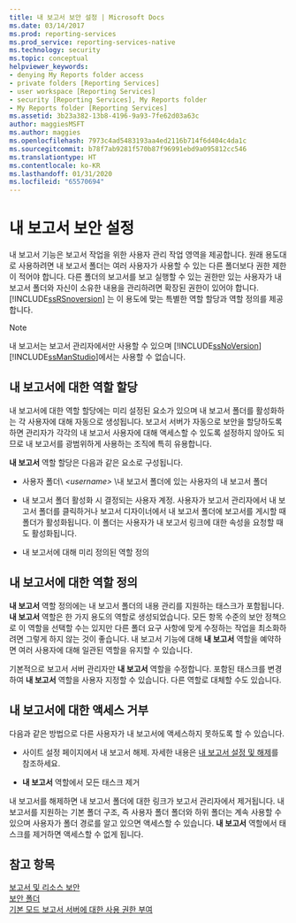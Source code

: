 ```yaml
---
title: 내 보고서 보안 설정 | Microsoft Docs
ms.date: 03/14/2017
ms.prod: reporting-services
ms.prod_service: reporting-services-native
ms.technology: security
ms.topic: conceptual
helpviewer_keywords:
- denying My Reports folder access
- private folders [Reporting Services]
- user workspace [Reporting Services]
- security [Reporting Services], My Reports folder
- My Reports folder [Reporting Services]
ms.assetid: 3b23a382-13b8-4196-9a93-7fe62d03a63c
author: maggiesMSFT
ms.author: maggies
ms.openlocfilehash: 7973c4ad5483193aa4ed2116b714f6d404c4da1c
ms.sourcegitcommit: b78f7ab9281f570b87f96991ebd9a095812cc546
ms.translationtype: HT
ms.contentlocale: ko-KR
ms.lasthandoff: 01/31/2020
ms.locfileid: "65570694"
---
```

# <a name="secure-my-reports"></a>내 보고서 보안 설정
  내 보고서 기능은 보고서 작업을 위한 사용자 관리 작업 영역을 제공합니다. 원래 용도대로 사용하려면 내 보고서 폴더는 여러 사용자가 사용할 수 있는 다른 폴더보다 권한 제한이 적어야 합니다. 다른 폴더의 보고서를 보고 실행할 수 있는 권한만 있는 사용자가 내 보고서 폴더와 자신이 소유한 내용을 관리하려면 확장된 권한이 있어야 합니다. [!INCLUDE[ssRSnoversion](../../includes/ssrsnoversion-md.md)] 는 이 용도에 맞는 특별한 역할 할당과 역할 정의를 제공합니다.  
  
> [!NOTE]
>  내 보고서는 보고서 관리자에서만 사용할 수 있으며 [!INCLUDE[ssNoVersion](../../includes/ssnoversion-md.md)][!INCLUDE[ssManStudio](../../includes/ssmanstudio-md.md)]에서는 사용할 수 없습니다.  
  
## <a name="role-assignment-for-my-reports"></a>내 보고서에 대한 역할 할당  
 내 보고서에 대한 역할 할당에는 미리 설정된 요소가 있으며 내 보고서 폴더를 활성화하는 각 사용자에 대해 자동으로 생성됩니다. 보고서 서버가 자동으로 보안을 할당하도록 하면 관리자가 각각의 내 보고서 사용자에 대해 액세스할 수 있도록 설정하지 않아도 되므로 내 보고서를 광범위하게 사용하는 조직에 특히 유용합니다.  
  
 **내 보고서** 역할 할당은 다음과 같은 요소로 구성됩니다.  
  
-   사용자 폴더\\ *\<username>* \내 보고서 폴더에 있는 사용자의 내 보고서 폴더  
  
-   내 보고서 폴더 활성화 시 결정되는 사용자 계정. 사용자가 보고서 관리자에서 내 보고서 폴더를 클릭하거나 보고서 디자이너에서 내 보고서 폴더에 보고서를 게시할 때 폴더가 활성화됩니다. 이 폴더는 사용자가 내 보고서 링크에 대한 속성을 요청할 때도 활성화됩니다.  
  
-   내 보고서에 대해 미리 정의된 역할 정의  
  
## <a name="role-definition-for-my-reports"></a>내 보고서에 대한 역할 정의  
 **내 보고서** 역할 정의에는 내 보고서 폴더의 내용 관리를 지원하는 태스크가 포함됩니다. **내 보고서** 역할은 한 가지 용도의 역할로 생성되었습니다. 모든 항목 수준의 보안 정책으로 이 역할을 선택할 수는 있지만 다른 폴더 요구 사항에 맞게 수정하는 작업을 최소화하려면 그렇게 하지 않는 것이 좋습니다. 내 보고서 기능에 대해 **내 보고서** 역할을 예약하면 여러 사용자에 대해 일관된 역할을 유지할 수 있습니다.  
  
 기본적으로 보고서 서버 관리자만 **내 보고서** 역할을 수정합니다. 포함된 태스크를 변경하여 **내 보고서** 역할을 사용자 지정할 수 있습니다. 다른 역할로 대체할 수도 있습니다.  
  
## <a name="denying-access-to-my-reports"></a>내 보고서에 대한 액세스 거부  
 다음과 같은 방법으로 다른 사용자가 내 보고서에 액세스하지 못하도록 할 수 있습니다.  
  
-   사이트 설정 페이지에서 내 보고서 해제. 자세한 내용은 [내 보고서 설정 및 해제](../../reporting-services/report-server/enable-and-disable-my-reports.md)를 참조하세요.  
  
-   **내 보고서** 역할에서 모든 태스크 제거  
  
 내 보고서를 해제하면 내 보고서 폴더에 대한 링크가 보고서 관리자에서 제거됩니다. 내 보고서를 지원하는 기본 폴더 구조, 즉 사용자 폴더 폴더와 하위 폴더는 계속 사용할 수 있으며 사용자가 폴더 경로를 알고 있으면 액세스할 수 있습니다. **내 보고서** 역할에서 태스크를 제거하면 액세스할 수 없게 됩니다.  
  
## <a name="see-also"></a>참고 항목  
 [보고서 및 리소스 보안](../../reporting-services/security/secure-reports-and-resources.md)   
 [보안 폴더](../../reporting-services/security/secure-folders.md)   
 [기본 모드 보고서 서버에 대한 사용 권한 부여](../../reporting-services/security/granting-permissions-on-a-native-mode-report-server.md)  
  
  
